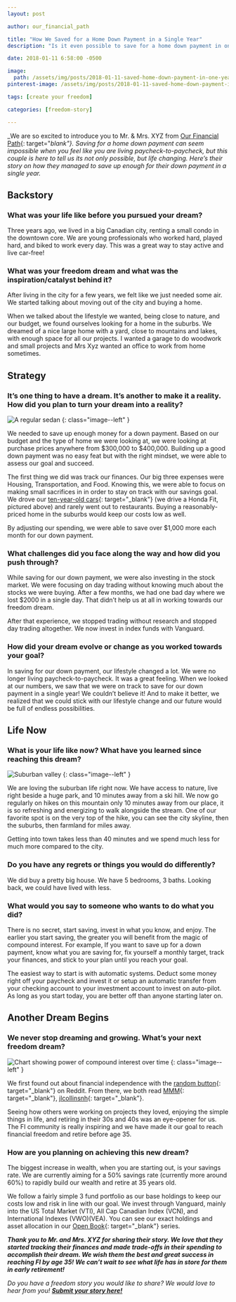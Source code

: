 ```yaml
---
layout: post

author: our_financial_path

title: "How We Saved for a Home Down Payment in a Single Year"
description: "Is it even possible to save for a home down payment in one year? According to Mr. and Mrs. XYZ the answer is 'heck yeah!'"

date: 2018-01-11 6:58:00 -0500

image:
  path: /assets/img/posts/2018-01-11-saved-home-down-payment-in-one-year/money-home.jpg
pinterest-image: /assets/img/posts/2018-01-11-saved-home-down-payment-in-one-year/buy-your-dream-home-in-one-year.png

tags: [create your freedom]

categories: [freedom-story]

---
```


_We are so excited to introduce you to Mr. & Mrs. XYZ from [Our Financial Path](http://ourfinancialpath.com/){: target="_blank"}. Saving for a home down payment can seem impossible when you feel like you are living paycheck-to-paycheck, but this couple is here to tell us its not only possible, but life changing. Here’s their story on how they managed to save up enough for their down payment in a single year._

## Backstory

### What was your life like before you pursued your dream?

Three years ago, we lived in a big Canadian city, renting a small condo in the downtown core. We are young professionals who worked hard, played hard, and biked to work every day. This was a great way to stay active and live car-free!

### What was your freedom dream and what was the inspiration/catalyst behind it?

After living in the city for a few years, we felt like we just needed some air. We started talking about moving out of the city and buying a home.

When we talked about the lifestyle we wanted, being close to nature, and our budget, we found ourselves looking for a home in the suburbs. We dreamed of a nice large home with a yard, close to mountains and lakes, with enough space for all our projects. I wanted a garage to do woodwork and small projects and Mrs Xyz wanted an office to work from home sometimes.

## Strategy

### It’s one thing to have a dream. It’s another to make it a reality. How did you plan to turn your dream into a reality?

![A regular sedan]({{site.url}}/assets/img/posts/2018-01-11-saved-home-down-payment-in-one-year/car.jpg)
{: class="image--left" }

We needed to save up enough money for a down payment. Based on our budget and the type of home we were looking at, we were looking at purchase prices anywhere from $300,000 to $400,000. Building up a good down payment was no easy feat but with the right mindset, we were able to assess our goal and succeed.

The first thing we did was track our finances. Our big three expenses were Housing, Transportation, and Food. Knowing this, we were able to focus on making small sacrifices in in order to stay on track with our savings goal. We drove our [ten-year-old cars](http://ourfinancialpath.com/buy-car/){: target="_blank"} (we drive a Honda Fit, pictured above) and rarely went out to restaurants. Buying a reasonably-priced home in the suburbs would keep our costs low as well.

By adjusting our spending, we were able to save over $1,000 more each month for our down payment.

### What challenges did you face along the way and how did you push through?

While saving for our down payment, we were also investing in the stock market. We were focusing on day trading without knowing much about the stocks we were buying. After a few months, we had one bad day where we lost $2000 in a single day. That didn’t help us at all in working towards our freedom dream.

After that experience, we stopped trading without research and stopped day trading altogether. We now invest in index funds with Vanguard.

### How did your dream evolve or change as you worked towards your goal?

In saving for our down payment, our lifestyle changed a lot. We were no longer living paycheck-to-paycheck. It was a great feeling. When we looked at our numbers, we saw that we were on track to save for our down payment in a single year! We couldn’t believe it! And to make it better, we realized that we could stick with our lifestyle change and our future would be full of endless possibilities.

## Life Now

### What is your life like now? What have you learned since reaching this dream?

![Suburban valley]({{site.url}}/assets/img/posts/2018-01-11-saved-home-down-payment-in-one-year/valley.jpg)
{: class="image--left" }

We are loving the suburban life right now. We have access to nature, live right beside a huge park, and 10 minutes away from a ski hill. We now go regularly on hikes on this mountain only 10 minutes away from our place, it is so refreshing and energizing to walk alongside the stream. One of our favorite spot is on the very top of the hike, you can see the city skyline, then the suburbs, then farmland for miles away.

Getting into town takes less than 40 minutes and we spend much less for much more compared to the city.

### Do you have any regrets or things you would do differently?

We did buy a pretty big house. We have 5 bedrooms, 3 baths. Looking back, we could have lived with less.

### What would you say to someone who wants to do what you did?

There is no secret, start saving, invest in what you know, and enjoy. The earlier you start saving, the greater you will benefit from the magic of compound interest. For example, If you want to save up for a down payment, know what you are saving for, fix yourself a monthly target, track your finances, and stick to your plan until you reach your goal.

The easiest way to start is with automatic systems. Deduct some money right off your paycheck and invest it or setup an automatic transfer from your checking account to your investment account to invest on auto-pilot. As long as you start today, you are better off than anyone starting later on.

## Another Dream Begins

### We never stop dreaming and growing. What’s your next freedom dream?

![Chart showing power of compound interest over time]({{site.url}}/assets/img/posts/2018-01-11-saved-home-down-payment-in-one-year/growth.png)
{: class="image--left" }

We first found out about financial independence with the [random button](https://www.reddit.com/r/financialindependence/){: target="_blank"} on Reddit. From there, we both read [MMM](http://www.mrmoneymustache.com){: target="_blank"}, [jlcollinsnh](http://jlcollinsnh.com/){: target="_blank"}.

Seeing how others were working on projects they loved, enjoying the simple things in life, and retiring in their 30s and 40s was an eye-opener for us. The FI community is really inspiring and we have made it our goal to reach financial freedom and retire before age 35.

### How are you planning on achieving this new dream?

The biggest increase in wealth, when you are starting out, is your savings rate. We are currently aiming for a 50% savings rate (currently more around 60%) to rapidly build our wealth and retire at 35 years old.

We follow a fairly simple 3 fund portfolio as our base holdings to keep our costs low and risk in line with our goal. We invest through Vanguard, mainly into the US Total Market (VTI), All Cap Canadian Index (VCN), and International Indexes (VWO)(VEA). You can see our exact holdings and asset allocation in our [Open Book](http://ourfinancialpath.com/tag/open-book/){: target="_blank"} series.

___Thank you to Mr. and Mrs. XYZ for sharing their story. We love that they started tracking their finances and made trade-offs in their spending to accomplish their dream. We wish them the best and great success in reaching FI by age 35! We can’t wait to see what life has in store for them in early retirement!___


_Do you have a freedom story you would like to share? We would love to hear from you!_ ___[Submit your story here!]({{site.url}}/freedom-stories/#share-your-story)___
